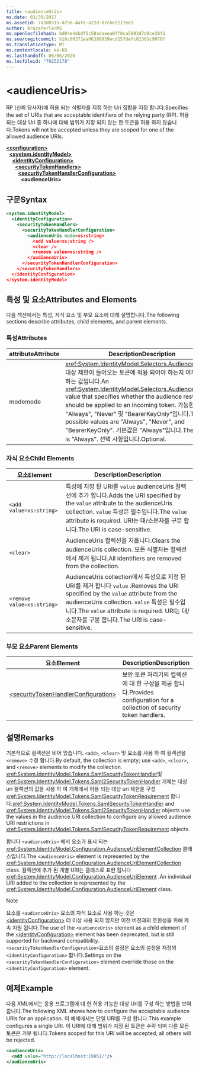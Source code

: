 ```yaml
---
title: <audienceUris>
ms.date: 03/30/2017
ms.assetid: 7a3d8515-d756-4afe-a22d-07cbe2217ee3
author: BrucePerlerMS
ms.openlocfilehash: bd04e4ebdf5c58adaeea0ff0ca5993d7d9ce38f1
ms.sourcegitcommit: b16c00371ea06398859ecd157defc81301c9070f
ms.translationtype: MT
ms.contentlocale: ko-KR
ms.lasthandoff: 06/06/2020
ms.locfileid: "70252178"
---
```

# \<audienceUris>
<span data-ttu-id="dad6e-101">RP (신뢰 당사자)에 허용 되는 식별자를 지정 하는 Uri 집합을 지정 합니다.</span><span class="sxs-lookup"><span data-stu-id="dad6e-101">Specifies the set of URIs that are acceptable identifiers of the relying party (RP).</span></span> <span data-ttu-id="dad6e-102">허용 되는 대상 Uri 중 하나에 대해 범위가 지정 되지 않는 한 토큰을 허용 하지 않습니다.</span><span class="sxs-lookup"><span data-stu-id="dad6e-102">Tokens will not be accepted unless they are scoped for one of the allowed audience URIs.</span></span>  
  
[**\<configuration>**](../configuration-element.md)\
&nbsp;&nbsp;[**\<system.identityModel>**](system-identitymodel.md)\
&nbsp;&nbsp;&nbsp;&nbsp;[**\<identityConfiguration>**](identityconfiguration.md)\
&nbsp;&nbsp;&nbsp;&nbsp;&nbsp;&nbsp;[**\<securityTokenHandlers>**](securitytokenhandlers.md)\
&nbsp;&nbsp;&nbsp;&nbsp;&nbsp;&nbsp;&nbsp;&nbsp;[**\<securityTokenHandlerConfiguration>**](securitytokenhandlerconfiguration.md)\
&nbsp;&nbsp;&nbsp;&nbsp;&nbsp;&nbsp;&nbsp;&nbsp;&nbsp;&nbsp;**\<audienceUris>**  
  
## <a name="syntax"></a><span data-ttu-id="dad6e-103">구문</span><span class="sxs-lookup"><span data-stu-id="dad6e-103">Syntax</span></span>  
  
```xml  
<system.identityModel>  
  <identityConfiguration>  
    <securityTokenHandlers>  
      <securityTokenHandlerConfiguration>  
        <audienceUris mode=xs:string>  
          <add value=xs:string />  
          <clear />  
          <remove value=xs:string />  
        </audienceUris>  
      </securityTokenHandlerConfiguration>  
    </securityTokenHandlers>  
  </identityConfiguration>  
</system.identityModel>  
```  
  
## <a name="attributes-and-elements"></a><span data-ttu-id="dad6e-104">특성 및 요소</span><span class="sxs-lookup"><span data-stu-id="dad6e-104">Attributes and Elements</span></span>  
 <span data-ttu-id="dad6e-105">다음 섹션에서는 특성, 자식 요소 및 부모 요소에 대해 설명합니다.</span><span class="sxs-lookup"><span data-stu-id="dad6e-105">The following sections describe attributes, child elements, and parent elements.</span></span>  
  
### <a name="attributes"></a><span data-ttu-id="dad6e-106">특성</span><span class="sxs-lookup"><span data-stu-id="dad6e-106">Attributes</span></span>  
  
|<span data-ttu-id="dad6e-107">attribute</span><span class="sxs-lookup"><span data-stu-id="dad6e-107">Attribute</span></span>|<span data-ttu-id="dad6e-108">Description</span><span class="sxs-lookup"><span data-stu-id="dad6e-108">Description</span></span>|  
|---------------|-----------------|  
|<span data-ttu-id="dad6e-109">mode</span><span class="sxs-lookup"><span data-stu-id="dad6e-109">mode</span></span>|<span data-ttu-id="dad6e-110"><xref:System.IdentityModel.Selectors.AudienceUriMode>대상 제한이 들어오는 토큰에 적용 되어야 하는지 여부를 지정 하는 값입니다.</span><span class="sxs-lookup"><span data-stu-id="dad6e-110">An <xref:System.IdentityModel.Selectors.AudienceUriMode> value that specifies whether the audience restriction should be applied to an incoming token.</span></span> <span data-ttu-id="dad6e-111">가능한 값은 "Always", "Never" 및 "BearerKeyOnly"입니다.</span><span class="sxs-lookup"><span data-stu-id="dad6e-111">The possible values are "Always", "Never", and "BearerKeyOnly".</span></span> <span data-ttu-id="dad6e-112">기본값은 "Always"입니다.</span><span class="sxs-lookup"><span data-stu-id="dad6e-112">The default is "Always".</span></span> <span data-ttu-id="dad6e-113">선택 사항입니다.</span><span class="sxs-lookup"><span data-stu-id="dad6e-113">Optional.</span></span>|  
  
### <a name="child-elements"></a><span data-ttu-id="dad6e-114">자식 요소</span><span class="sxs-lookup"><span data-stu-id="dad6e-114">Child Elements</span></span>  
  
|<span data-ttu-id="dad6e-115">요소</span><span class="sxs-lookup"><span data-stu-id="dad6e-115">Element</span></span>|<span data-ttu-id="dad6e-116">Description</span><span class="sxs-lookup"><span data-stu-id="dad6e-116">Description</span></span>|  
|-------------|-----------------|  
|`<add value=xs:string>`|<span data-ttu-id="dad6e-117">특성에 지정 된 URI를 `value` audienceUris 컬렉션에 추가 합니다.</span><span class="sxs-lookup"><span data-stu-id="dad6e-117">Adds the URI specified by the `value` attribute to the audienceUris collection.</span></span> <span data-ttu-id="dad6e-118">`value` 특성은 필수입니다.</span><span class="sxs-lookup"><span data-stu-id="dad6e-118">The `value` attribute is required.</span></span> <span data-ttu-id="dad6e-119">URI는 대/소문자를 구분 합니다.</span><span class="sxs-lookup"><span data-stu-id="dad6e-119">The URI is case-sensitive.</span></span>|  
|`<clear>`|<span data-ttu-id="dad6e-120">AudienceUris 컬렉션을 지웁니다.</span><span class="sxs-lookup"><span data-stu-id="dad6e-120">Clears the audienceUris collection.</span></span> <span data-ttu-id="dad6e-121">모든 식별자는 컬렉션에서 제거 됩니다.</span><span class="sxs-lookup"><span data-stu-id="dad6e-121">All identifiers are removed from the collection.</span></span>|  
|`<remove value=xs:string>`|<span data-ttu-id="dad6e-122">AudienceUris collection에서 특성으로 지정 된 URI를 제거 합니다 `value` .</span><span class="sxs-lookup"><span data-stu-id="dad6e-122">Removes the URI specified by the `value` attribute from the audienceUris collection.</span></span> <span data-ttu-id="dad6e-123">`value` 특성은 필수입니다.</span><span class="sxs-lookup"><span data-stu-id="dad6e-123">The `value` attribute is required.</span></span> <span data-ttu-id="dad6e-124">URI는 대/소문자를 구분 합니다.</span><span class="sxs-lookup"><span data-stu-id="dad6e-124">The URI is case-sensitive.</span></span>|  
  
### <a name="parent-elements"></a><span data-ttu-id="dad6e-125">부모 요소</span><span class="sxs-lookup"><span data-stu-id="dad6e-125">Parent Elements</span></span>  
  
|<span data-ttu-id="dad6e-126">요소</span><span class="sxs-lookup"><span data-stu-id="dad6e-126">Element</span></span>|<span data-ttu-id="dad6e-127">Description</span><span class="sxs-lookup"><span data-stu-id="dad6e-127">Description</span></span>|  
|-------------|-----------------|  
|[\<securityTokenHandlerConfiguration>](securitytokenhandlerconfiguration.md)|<span data-ttu-id="dad6e-128">보안 토큰 처리기의 컬렉션에 대 한 구성을 제공 합니다.</span><span class="sxs-lookup"><span data-stu-id="dad6e-128">Provides configuration for a collection of security token handlers.</span></span>|  
  
## <a name="remarks"></a><span data-ttu-id="dad6e-129">설명</span><span class="sxs-lookup"><span data-stu-id="dad6e-129">Remarks</span></span>  
 <span data-ttu-id="dad6e-130">기본적으로 컬렉션은 비어 있습니다. `<add>`, `<clear>` 및 요소를 사용 하 여 컬렉션을 `<remove>` 수정 합니다.</span><span class="sxs-lookup"><span data-stu-id="dad6e-130">By default, the collection is empty; use `<add>`, `<clear>`, and `<remove>` elements to modify the collection.</span></span> <span data-ttu-id="dad6e-131"><xref:System.IdentityModel.Tokens.SamlSecurityTokenHandler>및 <xref:System.IdentityModel.Tokens.Saml2SecurityTokenHandler> 개체는 대상 uri 컬렉션의 값을 사용 하 여 개체에서 허용 되는 대상 uri 제한을 구성 <xref:System.IdentityModel.Tokens.SamlSecurityTokenRequirement> 합니다.</span><span class="sxs-lookup"><span data-stu-id="dad6e-131"><xref:System.IdentityModel.Tokens.SamlSecurityTokenHandler> and <xref:System.IdentityModel.Tokens.Saml2SecurityTokenHandler> objects use the values in the audience URI collection to configure any allowed audience URI restrictions in <xref:System.IdentityModel.Tokens.SamlSecurityTokenRequirement> objects.</span></span>  
  
 <span data-ttu-id="dad6e-132">합니다 `<audienceUris>` 에서 요소가 표시 되는 <xref:System.IdentityModel.Configuration.AudienceUriElementCollection> 클래스입니다.</span><span class="sxs-lookup"><span data-stu-id="dad6e-132">The `<audienceUris>` element is represented by the <xref:System.IdentityModel.Configuration.AudienceUriElementCollection> class.</span></span> <span data-ttu-id="dad6e-133">컬렉션에 추가 된 개별 URI는 클래스로 표현 됩니다 <xref:System.IdentityModel.Configuration.AudienceUriElement> .</span><span class="sxs-lookup"><span data-stu-id="dad6e-133">An individual URI added to the collection is represented by the <xref:System.IdentityModel.Configuration.AudienceUriElement> class.</span></span>  
  
> [!NOTE]
> <span data-ttu-id="dad6e-134">요소를 `<audienceUris>` 요소의 자식 요소로 사용 하는 것은 [\<identityConfiguration>](identityconfiguration.md) 더 이상 사용 되지 않지만 이전 버전과의 호환성을 위해 계속 지원 됩니다.</span><span class="sxs-lookup"><span data-stu-id="dad6e-134">The use of the `<audienceUris>` element as a child element of the [\<identityConfiguration>](identityconfiguration.md) element has been deprecated, but is still supported for backward compatibility.</span></span> <span data-ttu-id="dad6e-135">`<securityTokenHandlerConfiguration>`요소의 설정은 요소의 설정을 재정의 `<identityConfiguration>` 합니다.</span><span class="sxs-lookup"><span data-stu-id="dad6e-135">Settings on the `<securityTokenHandlerConfiguration>` element override those on the `<identityConfiguration>` element.</span></span>  
  
## <a name="example"></a><span data-ttu-id="dad6e-136">예제</span><span class="sxs-lookup"><span data-stu-id="dad6e-136">Example</span></span>  
 <span data-ttu-id="dad6e-137">다음 XML에서는 응용 프로그램에 대 한 허용 가능한 대상 Uri를 구성 하는 방법을 보여 줍니다.</span><span class="sxs-lookup"><span data-stu-id="dad6e-137">The following XML shows how to configure the acceptable audience URIs for an application.</span></span> <span data-ttu-id="dad6e-138">이 예제에서는 단일 URI를 구성 합니다.</span><span class="sxs-lookup"><span data-stu-id="dad6e-138">This example configures a single URI.</span></span> <span data-ttu-id="dad6e-139">이 URI에 대해 범위가 지정 된 토큰은 수락 되며 다른 모든 토큰은 거부 됩니다.</span><span class="sxs-lookup"><span data-stu-id="dad6e-139">Tokens scoped for this URI will be accepted, all others will be rejected.</span></span>  
  
```xml  
<audienceUris>  
  <add value="http://localhost:19851/"/>  
</audienceUris>  
```
